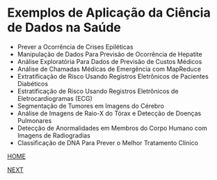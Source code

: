 ﻿# Exemplos de Aplicação da Ciência de Dados na Saúde

* Prever a Ocorrência de Crises Epiléticas
* Manipulação de Dados Para Previsão de Ocorrência de Hepatite
* Análise Exploratória Para Dados de Previsão de Custos Médicos
* Análise de Chamadas Médicas de Emergência com MapReduce
* Extratificação de Risco Usando Registros Eletrônicos de Pacientes Diabéticos
* Estratificação de Risco Usando Registros Eletrônicos de Eletrocardiogramas (ECG)
* Segmentação de Tumores em Imagens do Cérebro
* Análise de Imagens de Raio-X do Tórax e Detecção de Doenças Pulmonares
* Detecção de Anormalidades em Membros do Corpo Humano com Imagens de Radiogradias
* Classificação de DNA Para Prever o Melhor Tratamento Clínico

[HOME](/README.md)

[NEXT]()
